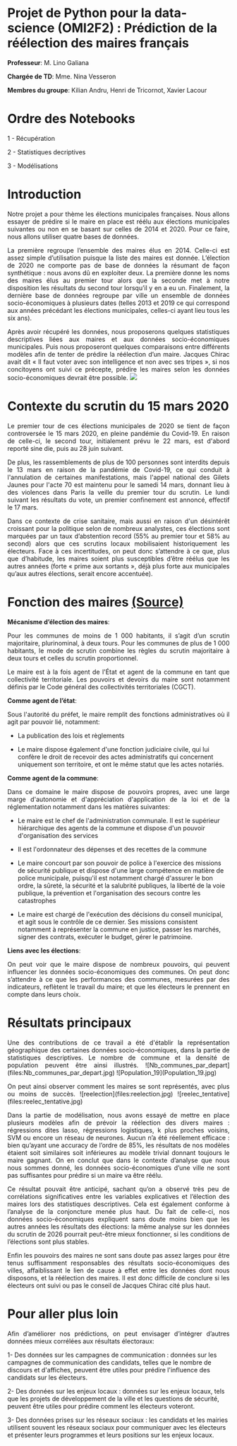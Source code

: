 # Projet de Python pour la data-science (OMI2F2) : Prédiction de la réélection des maires français
**Professeur**: M. Lino Galiana

**Chargée de TD**: Mme. Nina Vesseron

**Membres du groupe**: Kilian Andru, Henri de Tricornot, Xavier Lacour

# Ordre des Notebooks
1 - Récupération

2 - Statistiques decriptives

3 - Modélisations

# Introduction

<p style='text-align: justify;'> Notre projet a pour thème les élections municipales françaises. Nous allons essayer de prédire si le maire en place est réélu aux élections municipales suivantes ou non en se basant sur celles de 2014 et 2020. Pour ce faire, nous allons utiliser quatre bases de données.
    
<p style='text-align: justify;'> La première regroupe l’ensemble des maires élus en 2014. Celle-ci est assez simple d’utilisation puisque la liste des maires est donnée. L’élection de 2020 ne comporte pas de base de données la résumant de façon synthétique : nous avons dû en exploiter deux. La première donne les noms des maires élus au premier tour alors que la seconde met à notre disposition les résultats du second tour lorsqu’il y en a eu un. Finalement, la dernière base de données regroupe par ville un ensemble de données socio-économiques à plusieurs dates (telles 2013 et 2019 ce qui correspond aux années précédant les élections municipales, celles-ci ayant lieu tous les six ans). 
    
<p style='text-align: justify;'> Après avoir récupéré les données, nous proposerons quelques statistiques descriptives liées aux maires et aux données socio-économiques municipales. Puis nous proposeront quelques comparaisons entre différents modèles afin de tenter de prédire la réélection d’un maire. Jacques Chirac avait dit « Il faut voter avec son intelligence et non avec ses tripes », si nos concitoyens ont suivi ce précepte, prédire les maires selon les données socio-économiques devrait être possible.

<img src="https://images.rtl.fr/~c/1155v769/rtl/www/1313193-jacques-chirac-le-9-mars-1981.jpg">

# Contexte du scrutin du 15 mars 2020

<p style='text-align: justify;'> Le premier tour de ces élections municipales de 2020 se tient de façon controversée le 15 mars 2020, en pleine pandémie du Covid-19. En raison de celle-ci, le second tour, initialement prévu le 22 mars, est d'abord reporté sine die, puis au 28 juin suivant.

<p style='text-align: justify;'> De plus, les rassemblements de plus de 100 personnes sont interdits depuis le 13 mars en raison de la pandémie de Covid-19, ce qui conduit à l'annulation de certaines manifestations, mais l'appel national des Gilets Jaunes pour l'acte 70 est maintenu pour le samedi 14 mars, donnant lieu à des violences dans Paris la veille du premier tour du scrutin. Le lundi suivant les résultats du vote, un premier confinement est annoncé, effectif le 17 mars.

<p style='text-align: justify;'> Dans ce contexte de crise sanitaire, mais aussi en raison d'un désintérêt croissant pour la politique selon de nombreux analystes, ces élections sont marquées par un taux d’abstention record (55% au premier tour et 58% au second) alors que ces scrutins locaux mobilisaient historiquement les électeurs. Face à ces incertitudes, on peut donc s’attendre à ce que, plus que d’habitude, les maires soient plus susceptibles d’être réélus que les autres années (forte « prime aux sortants », déjà plus forte aux municipales qu’aux autres élections, serait encore accentuée).

# Fonction des maires [(Source)](https://fr.wikipedia.org/wiki/Maire_(France)#Fonctions_et_responsabilités)

**Mécanisme d’élection des maires**: 
<p style='text-align: justify;'> Pour les communes de moins de 1 000 habitants, il s’agit d’un scrutin majoritaire, plurinominal, à deux tours. Pour les communes de plus de 1 000 habitants, le mode de scrutin combine les règles du scrutin majoritaire à deux tours et celles du scrutin proportionnel.

<p style='text-align: justify;'> Le maire est à la fois agent de l'État et agent de la commune en tant que collectivité territoriale. Les pouvoirs et devoirs du maire sont notamment définis par le Code général des collectivités territoriales (CGCT).

**Comme agent de l’état**: 
<p style='text-align: justify;'> Sous l'autorité du préfet, le maire remplit des fonctions administratives où il agit par pouvoir lié, notamment:

- La publication des lois et règlements

- Le maire dispose également d'une fonction judiciaire civile, qui lui confère le droit de recevoir des actes administratifs qui concernent uniquement son territoire, et ont le même statut que les actes notariés.

**Comme agent de la commune**: 
<p style='text-align: justify;'> Dans ce domaine le maire dispose de pouvoirs propres, avec une large marge d'autonomie et d'appréciation d'application de la loi et de la réglementation notamment dans les matières suivantes:

- Le maire est le chef de l'administration communale. Il est le supérieur hiérarchique des agents de la commune et dispose d'un pouvoir d'organisation des services

- Il est l'ordonnateur des dépenses et des recettes de la commune

- Le maire concourt par son pouvoir de police à l'exercice des missions de sécurité publique et dispose d'une large compétence en matière de police municipale, puisqu'il est notamment chargé d'assurer le bon ordre, la sûreté, la sécurité et la salubrité publiques, la liberté de la voie publique, la prévention et l'organisation des secours contre les catastrophes

- Le maire est chargé de l'exécution des décisions du conseil municipal, et agit sous le contrôle de ce dernier. Ses missions consistent notamment à représenter la commune en justice, passer les marchés, signer des contrats, exécuter le budget, gérer le patrimoine.

**Liens avec les élections**: 
<p style='text-align: justify;'> On peut voir que le maire dispose de nombreux pouvoirs, qui peuvent influencer les données socio-économiques des communes. On peut donc s’attendre à ce que les performances des communes, mesurées par des indicateurs, reflètent le travail du maire; et que les électeurs le prennent en compte dans leurs choix.

# Résultats principaux 

<p style='text-align: justify;'> Une des contributions de ce travail a été d'établir la représentation géographique des certaines données socio-économiques, dans la partie de statistiques descriptives. Le nombre de commune et la densité de population peuvent être ainsi illustrés.
![Nb_communes_par_depart](files:Nb_communes_par_depart.jpg)
![Population_19](Population_19.jpg)

<p style='text-align: justify;'> On peut ainsi observer comment les maires se sont représentés, avec plus ou moins de succès.
![reelection](files:reelection.jpg)
![reelec_tentative](files:reelec_tentative.jpg)

<p style='text-align: justify;'> Dans la partie de modélisation, nous avons essayé de mettre en place plusieurs modèles afin de prévoir la réélection des divers maires : régressions dites lasso, régressions logistiques, k plus proches voisins, SVM ou encore un réseau de neurones. Aucun n’a été réellement efficace : bien qu’ayant une accuracy de l’ordre de 85%, les résultats de nos modèles étaient soit similaires soit inférieures au modèle trivial donnant toujours le maire gagnant. On en conclut que dans le contexte d’analyse que nous nous sommes donné, les données socio-économiques d’une ville ne sont pas suffisantes pour prédire si un maire va être réélu. 

<p style='text-align: justify;'> Ce résultat pouvait être anticipé, sachant qu’on a observé très peu de corrélations significatives entre les variables explicatives et l’élection des maires lors des statistiques descriptives. Cela est également conforme à l’analyse de la conjoncture menée plus haut. Du fait de celle-ci, nos données socio-économiques expliquent sans doute moins bien que les autres années les résultats des élections: la même analyse sur les données du scrutin de 2026 pourrait peut-être mieux fonctionner, si les conditions de l’élections sont plus stables. 

<p style='text-align: justify;'> Enfin les pouvoirs des maires ne sont sans doute pas assez larges pour être tenus suffisamment responsables des résultats socio-économiques des villes, affaiblissant le lien de cause à effet entre les données dont nous disposons, et la réélection des maires. Il est donc difficile de conclure si les électeurs ont suivi ou pas le conseil de Jacques Chirac cité plus haut.

# Pour aller plus loin

<p style='text-align: justify;'> Afin d’améliorer nos prédictions, on peut envisager d’intégrer d’autres données mieux corrélées aux résultats électoraux: 

1- Des données sur les campagnes de communication : données sur les campagnes de communication des candidats, telles que le nombre de discours et d'affiches, peuvent être utiles pour prédire l'influence des candidats sur les électeurs.

2- Des données sur les enjeux locaux : données sur les enjeux locaux, tels que les projets de développement de la ville et les questions de sécurité, peuvent être utiles pour prédire comment les électeurs voteront.

3- Des données prises sur les réseaux sociaux : les candidats et les mairies utilisent souvent les réseaux sociaux pour communiquer avec les électeurs et présenter leurs programmes et leurs positions sur les enjeux locaux.